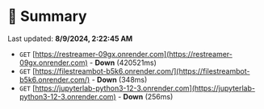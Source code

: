 # 📖 Summary
Last updated: **8/9/2024, 2:22:45 AM**

- `GET` [https://restreamer-09gx.onrender.com](https://restreamer-09gx.onrender.com) - **Down** (420521ms)
- `GET` [https://filestreambot-b5k6.onrender.com/](https://filestreambot-b5k6.onrender.com/) - **Down** (348ms)
- `GET` [https://jupyterlab-python3-12-3.onrender.com](https://jupyterlab-python3-12-3.onrender.com) - **Down** (256ms)
